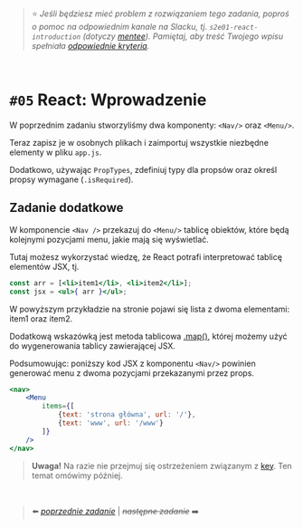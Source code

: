 
> :star: *Jeśli będziesz mieć problem z rozwiązaniem tego zadania, poproś o pomoc na odpowiednim kanale na Slacku, tj. `s2e01-react-introduction` (dotyczy [mentee](https://devmentor.pl/mentoring-javascript/)). Pamiętaj, aby treść Twojego wpisu spełniała [odpowiednie kryteria](https://devmentor.pl/jak-prosic-o-pomoc/).*

&nbsp;

# `#05` React:  Wprowadzenie



W poprzednim zadaniu stworzyliśmy dwa komponenty: `<Nav/>` oraz  `<Menu/>`. 

Teraz zapisz je w osobnych plikach i zaimportuj wszystkie niezbędne elementy w pliku `app.js`.

Dodatkowo, używając `PropTypes`, zdefiniuj typy dla propsów oraz określ propsy wymagane (`.isRequired`).

## Zadanie dodatkowe

W komponencie `<Nav />` przekazuj do `<Menu/>` tablicę obiektów, które będą kolejnymi pozycjami menu, jakie mają się wyświetlać.

Tutaj możesz wykorzystać wiedzę, że React potrafi interpretować tablicę elementów JSX, tj.
```jsx
const arr = [<li>item1</li>, <li>item2</li>];
const jsx = <ul>{ arr }</ul>;
```
W powyższym przykładzie na stronie pojawi się lista z dwoma elementami: item1 oraz item2.

Dodatkową wskazówką jest metoda tablicowa [.map()](https://developer.mozilla.org/pl/docs/Web/JavaScript/Referencje/Obiekty/Array/map), której możemy użyć do wygenerowania tablicy zawierającej JSX.

Podsumowując: poniższy kod JSX z komponentu `<Nav/>` powinien generować menu z dwoma pozycjami przekazanymi przez props.
```jsx
<nav>
    <Menu 
        items={[
            {text: 'strona główna', url: '/'}, 
            {text: 'www', url: '/www'}
        ]}
    />
</nav>
```

> **Uwaga!** Na razie nie przejmuj się ostrzeżeniem związanym z [key](https://en.reactjs.org/docs/lists-and-keys.html). Ten temat omówimy później.


&nbsp;


> :arrow_left: [*poprzednie zadanie*](./../04) | ~~*następne zadanie*~~ :arrow_right:

